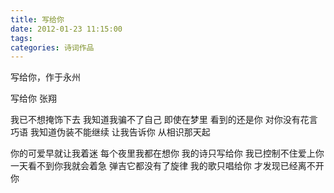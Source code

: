 ```yaml
---
title: 写给你
date: 2012-01-23 11:15:00
tags:
categories: 诗词作品
---
```


写给你，作于永州

<!-- more -->

<p class="poem">
写给你
张翔

我已不想掩饰下去
我知道我骗不了自己
即使在梦里
看到的还是你
对你没有花言巧语
我知道伪装不能继续
让我告诉你
从相识那天起

你的可爱早就让我着迷
每个夜里我都在想你
我的诗只写给你
我已控制不住爱上你
一天看不到你我就会着急
弹吉它都没有了旋律
我的歌只唱给你
才发现已经离不开你

</p>

